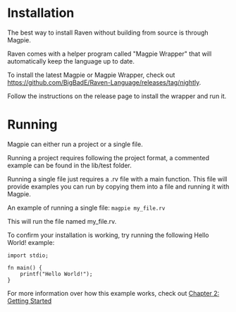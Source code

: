 # Installation

The best way to install Raven without building from source is through Magpie.

Raven comes with a helper program called "Magpie Wrapper" that will automatically keep the language up to date.

To install the latest Magpie or Magpie Wrapper, check out https://github.com/BigBadE/Raven-Language/releases/tag/nightly.

Follow the instructions on the release page to install the wrapper and run it.

# Running

Magpie can either run a project or a single file. 

Running a project requires following the project format, a commented example can be found in the lib/test folder.

Running a single file just requires a .rv file with a main function. This file will provide examples you can run by copying them into a file
and running it with Magpie.

An example of running a single file:
```magpie my_file.rv```

This will run the file named my_file.rv.

To confirm your installation is working, try running the following Hello World! example:

```
import stdio;

fn main() {
    printf("Hello World!");
}
```

For more information over how this example works, check out [Chapter 2: Getting Started](2_getting_started.md)